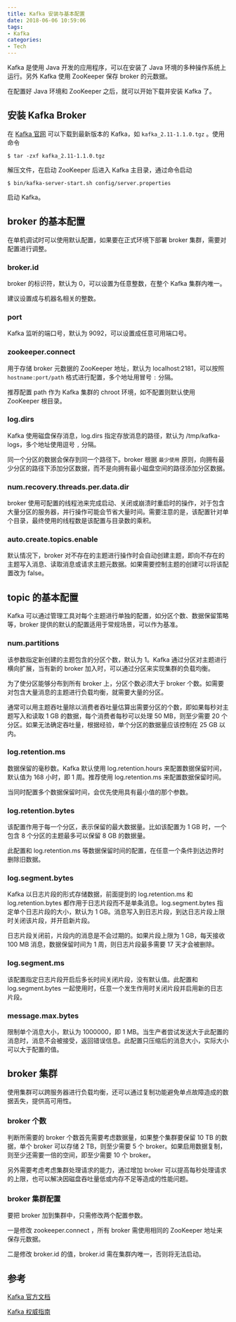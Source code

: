 ```yaml
---
title: Kafka 安装与基本配置
date: 2018-06-06 10:59:06
tags:
- Kafka
categories:
- Tech
---
```


Kafka 是使用 Java 开发的应用程序，可以在安装了 Java 环境的多种操作系统上运行。另外 Kafka 使用 ZooKeeper 保存 broker 的元数据。

在配置好 Java 环境和 ZooKeeper 之后，就可以开始下载并安装 Kafka 了。





<!-- more -->

## 安装 Kafka Broker

在 [Kafka 官网](http://kafka.apache.org/) 可以下载到最新版本的 Kafka，如 `kafka_2.11-1.1.0.tgz` 。使用命令

```shell
$ tar -zxf kafka_2.11-1.1.0.tgz
```

解压文件，在启动 ZooKeeper 后进入 Kafka 主目录，通过命令启动

```shell
$ bin/kafka-server-start.sh config/server.properties
```

启动 Kafka。





## broker 的基本配置

在单机调试时可以使用默认配置，如果要在正式环境下部署 broker 集群，需要对配置进行调整。



### broker.id

broker 的标识符，默认为 0，可以设置为任意整数，在整个 Kafka 集群内唯一。

建议设置成与机器名相关的整数。



### port

Kafka 监听的端口号，默认为 9092，可以设置成任意可用端口号。



### zookeeper.connect

用于存储 broker 元数据的 ZooKeeper 地址，默认为 localhost:2181，可以按照 `hostname:port/path` 格式进行配置，多个地址用冒号 `:` 分隔。

推荐配置 path 作为 Kafka 集群的 chroot 环境，如不配置则默认使用 ZooKeeper 根目录。



### log.dirs

Kafka 使用磁盘保存消息，log.dirs 指定存放消息的路径，默认为 /tmp/kafka-logs，多个地址使用逗号 `,` 分隔。

同一个分区的数据会保存到同一个路径下。broker 根据 `最少使用` 原则，向拥有最少分区的路径下添加分区数据，而不是向拥有最小磁盘空间的路径添加分区数据。



### num.recovery.threads.per.data.dir

broker 使用可配置的线程池来完成启动、关闭或崩溃时重启时的操作，对于包含大量分区的服务器，并行操作可能会节省大量时间。需要注意的是，该配置针对单个目录，最终使用的线程数是该配置与目录数的乘积。



### auto.create.topics.enable

默认情况下，broker 对不存在的主题进行操作时会自动创建主题，即向不存在的主题写入消息、读取消息或请求主题元数据。如果需要控制主题的创建可以将该配置改为 false。





## topic 的基本配置

Kafka 可以通过管理工具对每个主题进行单独的配置，如分区个数、数据保留策略等，broker 提供的默认的配置适用于常规场景，可以作为基准。



### num.partitions

该参数指定新创建的主题包含的分区个数，默认为 1。Kafka 通过分区对主题进行横向扩展，当有新的 broker 加入时，可以通过分区来实现集群的负载均衡。

为了使分区能够分布到所有 broker 上，分区个数必须大于 broker 个数。如需要对包含大量消息的主题进行负载均衡，就需要大量的分区。

通常可以用主题吞吐量除以消费者吞吐量估算出需要分区的个数，即如果每秒对主题写入和读取 1 GB 的数据，每个消费者每秒可以处理 50 MB，则至少需要 20 个分区。如果无法确定吞吐量，根据经验，单个分区的数据量应该控制在 25 GB 以内。



### log.retention.ms

数据保留的毫秒数。Kafka 默认使用 log.retention.hours 来配置数据保留时间，默认值为 168 小时，即 1 周。推荐使用 log.retention.ms 来配置数据保留时间。

当同时配置多个数据保留时间，会优先使用具有最小值的那个参数。



### log.retention.bytes

该配置作用于每一个分区，表示保留的最大数据量。比如该配置为 1 GB 时，一个包含 8 个分区的主题最多可以保留 8 GB 的数据量。

此配置和 log.retention.ms 等数据保留时间的配置，在任意一个条件到达边界时删除旧数据。



### log.segment.bytes

Kafka 以日志片段的形式存储数据，前面提到的 log.retention.ms 和 log.retention.bytes 都作用于日志片段而不是单条消息。log.segment.bytes 指定单个日志片段的大小，默认为 1 GB。消息写入到日志片段，到达日志片段上限时关闭该片段，并开启新片段。

日志片段关闭前，片段内的消息是不会过期的。如果片段上限为 1 GB，每天接收 100 MB 消息，数据保留时间为 1 周，则日志片段最多需要 17 天才会被删除。



### log.segment.ms

该配置指定日志片段开启后多长时间关闭片段，没有默认值。此配置和 log.segment.bytes 一起使用时，任意一个发生作用时关闭片段并启用新的日志片段。



### message.max.bytes

限制单个消息大小，默认为 1000000，即 1 MB。当生产者尝试发送大于此配置的消息时，消息不会被接受，返回错误信息。此配置只压缩后的消息大小，实际大小可以大于配置的值。





## broker 集群

使用集群可以跨服务器进行负载均衡，还可以通过复制功能避免单点故障造成的数据丢失，提供高可用性。



### broker 个数

判断所需要的 broker 个数首先需要考虑数据量，如果整个集群要保留 10 TB 的数据，单个 broker 可以存储 2 TB，则至少需要 5 个 broker。如果启用数据复制，则至少还需要一倍的空间，即至少需要 10 个 broker。

另外需要考虑考虑集群处理请求的能力，通过增加 broker 可以提高每秒处理请求的上限，也可以解决因磁盘吞吐量低或内存不足等造成的性能问题。



### broker 集群配置

要把 broker 加到集群中，只需修改两个配置参数。

一是修改 zookeeper.connect ，所有 broker 需使用相同的 ZooKeeper 地址来保存元数据。

二是修改 broker.id 的值，broker.id 需在集群内唯一，否则将无法启动。






## 参考

[Kafka 官方文档](http://kafka.apache.org/documentation/)

[Kafka 权威指南](http://shop.oreilly.com/product/0636920044123.do)
